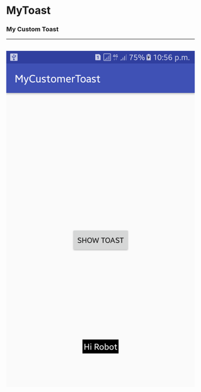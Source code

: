 # MyToast
<h3>My Custom Toast</h3>
<hr>
<br>
<img src="https://github.com/Htet-Aung-Lin/MyToast/blob/master/MyCustomToast.png"/>
